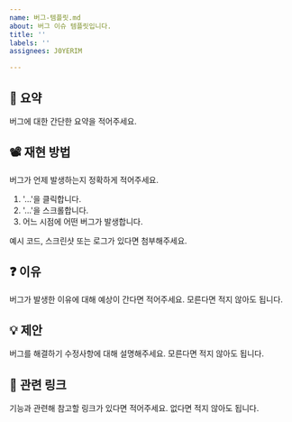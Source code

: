 ```yaml
---
name: 버그-템플릿.md
about: 버그 이슈 템플릿입니다.
title: ''
labels: ''
assignees: J0YERIM

---
```


## 🚨 요약
버그에 대한 간단한 요약을 적어주세요.

## 📽️ 재현 방법
버그가 언제 발생하는지 정확하게 적어주세요.
1. '...'을 클릭합니다.
2. '...'을 스크롤합니다.
3. 어느 시점에 어떤 버그가 발생합니다.

예시 코드, 스크린샷 또는 로그가 있다면 첨부해주세요.

## ❓ 이유
버그가 발생한 이유에 대해 예상이 간다면 적어주세요. 모른다면 적지 않아도 됩니다.

## 💡 제안
버그를 해결하기 수정사항에 대해 설명해주세요. 모른다면 적지 않아도 됩니다.

## 🔗 관련 링크
기능과 관련해 참고할 링크가 있다면 적어주세요. 없다면 적지 않아도 됩니다.

